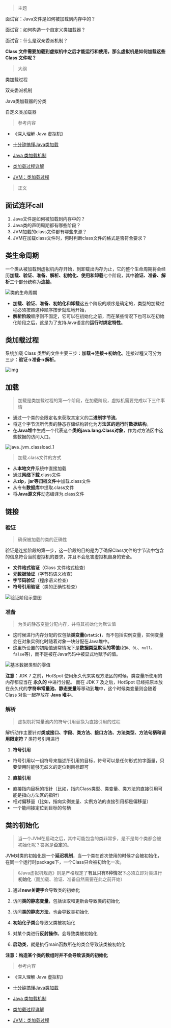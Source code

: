 >  主题



面试官：Java文件是如何被加载到内存中的？

面试官：如何构造一个自定义类加载器？

面试官：什么是双亲委派机制？



**Class 文件需要加载到虚拟机中之后才能运行和使用，那么虚拟机是如何加载这些 Class 文件呢？**



> 大纲

类加载过程

双亲委派机制

Java类加载器的分类

自定义类加载器



> 参考内容

- 《深入理解 Java 虚拟机》

- [十分钟搞懂Java类加载](https://mp.weixin.qq.com/s?__biz=MzIxNzM0NjA1OQ==&mid=2247483698&idx=1&sn=6ab24416042310b91f9363fff3402370&chksm=97fa7856a08df140e0a97ad31cbfcc3b99d13741e1db365ea08ab307392f3d1b1535f2041fdb&token=471240037&lang=zh_CN#rd)

- [Java 类加载机制](https://pdai.tech/md/java/jvm/java-jvm-classload.html)

- [类加载过程详解](https://javaguide.cn/java/jvm/class-loading-process.html)

- [JVM：类加载过程](https://cloud.tencent.com/developer/article/1787638)





> 正文



## 面试连环call

1. Java文件是如何被加载到内存中的？
2. Java类的声明周期都有哪些阶段？
3. JVM加载的class文件都有哪些来源？
4. JVM在加载class文件时，何时判断class文件的格式是否符合要求？



## 类生命周期

一个类从被加载到虚拟机内存开始，到卸载出内存为止，它的整个生命周期将会经历**加载、验证、准备、解析、初始化、使用和卸载**七个阶段，其中**验证、准备、解析**三个部分统称为**连接**。

![类的生命周期](https://coder-xieshijie-img-1253784930.cos.ap-beijing.myqcloud.com/img/2024/01n2cq6mb3_733d56d3e5746842d033197e8afb9ee1.png)



- **加载、验证、准备、初始化和卸载**这五个阶段的顺序是确定的，类型的加载过程必须按照这种顺序按步就班地开始，
- **解析阶段**顺序则不固定，它可以在初始化之前，而在某些情况下也可以在初始化阶段之后，这是为了支持Java语言的**运行时绑定特性**。



## 类加载过程

系统加载 Class 类型的文件主要三步：**加载->连接->初始化**。连接过程又可分为三步：**验证->准备->解析**。



![img](https://coder-xieshijie-img-1253784930.cos.ap-beijing.myqcloud.com/img/2024/ioh3f64wc7_0ea4e83ff9a1c35fc004929672e3cc3b.png)



## 加载



> 加载是类加载过程的第一个阶段，在加载阶段，虚拟机需要完成以下三件事情

- 通过一个类的全限定名来获取其定义的**二进制字节流**。
- 将这个字节流所代表的静态存储结构转化为**方法区的运行时数据结构**。
- 在**Java堆**中生成一个代表这个**类的java.lang.Class对象**，作为对方法区中这些数据的访问入口。

![java_jvm_classload_1](https://coder-xieshijie-img-1253784930.cos.ap-beijing.myqcloud.com/img/2024/java_jvm_classload_1_76a7c3c9c71306c2ba8916fbb55510b2.png)



> 加载.class文件的方式

- 从**本地文件**系统中直接加载
- 通过**网络下载**.class文件
- 从**zip，jar等归档文件**中加载.class文件
- 从专有**数据库**中提取.class文件
- 将**Java源文件**动态编译为.class文件



## 链接

### 验证

> 确保被加载的类的正确性

验证是连接阶段的第一步，这一阶段的目的是为了确保Class文件的字节流中包含的信息符合当前虚拟机的要求，并且不会危害虚拟机自身的安全。

- **文件格式验证**（Class 文件格式检查）
- **元数据验证**（字节码语义检查）
- **字节码验证**（程序语义检查）
- **符号引用验证**（类的正确性检查）

![验证阶段示意图](https://coder-xieshijie-img-1253784930.cos.ap-beijing.myqcloud.com/img/2024/class-loading-process-verification_57598d0f5f9156f13c08e9345649e19d.png)



### 准备

> 为类的静态变量分配内存，并将其初始化为默认值

- 这时候进行内存分配的仅包括**类变量(`static`)**，而不包括实例变量，实例变量会在对象实例化时随着对象一块分配在Java堆中。
- 这里所设置的初始值通常情况下是**数据类型默认的零值**(如`0`、`0L`、`null`、`false`等)，而不是被在Java代码中被显式地赋予的值。

![基本数据类型的零值](https://coder-xieshijie-img-1253784930.cos.ap-beijing.myqcloud.com/img/2024/基本数据类型的零值_b6ba2b9f75814d879d3251463dcabe8b.png)

**注意**：JDK 7 之前，HotSpot 使用永久代来实现方法区的时候，类变量所使用的内存都应当在 **永久的** 中进行分配。 而在 JDK 7 及之后，HotSpot 已经把原本放在永久代的**字符串常量池、静态变量**等移动到**堆**中，这个时候类变量则会随着 Class 对象一起存放在 **Java 堆**中。

### 解析

> 虚拟机将常量池内的符号引用替换为直接引用的过程

解析动作主要针对**类或接口、字段、类方法、接口方法、方法类型、方法句柄和调用限定符** 7 类符号引用进行



1. **符号引用**

- 符号引用以一组符号来描述所引用的目标，符号可以是任何形式的字面量，只要使用时能够无歧义的定位到目标即可



2.  **直接引用**

- 直接指向目标的指针（比如，指向Class类型、类变量、类方法的直接引用可能是指向方法区的指针）
- 相对偏移量（比如，指向实例变量、实例方法的直接引用都是偏移量）
- 一个能间接定位到目标的句柄



## 类的初始化

> 当一个JVM在启动之后，其中可能包含的类非常多，是不是每个类都会被初始化呢？答案是**否定**的。



JVM对类的初始化是一个**延迟机制**，当一个类在首次使用的时候才会被初始化，在同一个运行时package下，一个Class只会被初始化一次。



> 《Java虚拟机规范》则是严格规定了**有且只有6种情况**下必须立即对类进行**初始化**（而加载、验证、准备自然需要在此之前开始）

1. 通过**new关键字**会导致类的初始化

2. 访问**类的静态变量**，包括读取和更新会导致类的初始化

3. 访问**类的静态方法**，也会导致类初始化

4. **初始化子类**会导致父类被初始化

5. 对某个类进行**反射操作**。会导致类被初始化

6. **启动类**，就是执行main函数所在的类会导致该类被初始化



**注意：构造某个类的数组时并不会导致该类的初始化**




> 参考内容

- 《深入理解 Java 虚拟机》

- [十分钟搞懂Java类加载](https://mp.weixin.qq.com/s?__biz=MzIxNzM0NjA1OQ==&mid=2247483698&idx=1&sn=6ab24416042310b91f9363fff3402370&chksm=97fa7856a08df140e0a97ad31cbfcc3b99d13741e1db365ea08ab307392f3d1b1535f2041fdb&token=471240037&lang=zh_CN#rd)

- [Java 类加载机制](https://pdai.tech/md/java/jvm/java-jvm-classload.html)

- [类加载过程详解](https://javaguide.cn/java/jvm/class-loading-process.html)

- [JVM：类加载过程](https://cloud.tencent.com/developer/article/1787638)

